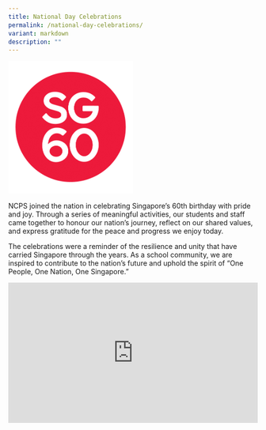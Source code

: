```yaml
---
title: National Day Celebrations
permalink: /national-day-celebrations/
variant: markdown
description: ""
---
```

<img src="/images/Highlights/SG60.png" style="width:50%">


NCPS joined the nation in celebrating Singapore’s 60th birthday with pride and joy. Through a series of meaningful activities, our students and staff came together to honour our nation’s journey, reflect on our shared values, and express gratitude for the peace and progress we enjoy today.

The celebrations were a reminder of the resilience and unity that have carried Singapore through the years. As a school community, we are inspired to contribute to the nation’s future and uphold the spirit of “One People, One Nation, One Singapore.”

<div style="max-width: 560px;">
  <div style="position: relative; width: 100%; height: 0; padding-bottom: 56.25%; overflow: hidden;">
<iframe style="position: absolute;top: 0;left: 0;width: 100%;height: 100%;" allowfullscreen="" allow="accelerometer; autoplay; clipboard-write; encrypted-media; gyroscope; picture-in-picture; web-share" frameborder="0" title="NCPS SG60 MUSIC VIDEO   HAPPY BIRTHDAY SINGAPORE" src="https://www.youtube.com/embed/lHDuG843kwA">
</iframe>
	</div></div>